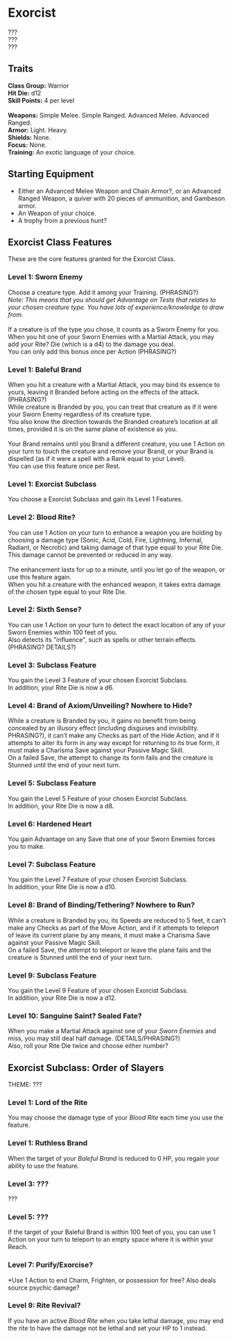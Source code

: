 # Exorcist
??? <br>
??? <br>
??? <br>

## Traits
**Class Group:** Warrior <br>
**Hit Die:** d12 <br>
**Skill Points:** 4 per level <br>
<br>
**Weapons:** Simple Melee. Simple Ranged. Advanced Melee. Advanced Ranged. <br>
**Armor:** Light. Heavy. <br>
**Shields:** None. <br>
**Focus:** None. <br>
**Training:** An exotic language of your choice. <br>

## Starting Equipment
+ Either an Advanced Melee Weapon and Chain Armor?, or an Advanced Ranged Weapon, a quiver with 20 pieces of ammunition, and Gambeson armor.
+ An Weapon of your choice.
+ A trophy from a previous hunt?

## Exorcist Class Features
These are the core features granted for the Exorcist Class.

### Level 1: Sworn Enemy
Choose a creature type. Add it among your Training. (PHRASING?) <br>
*Note: This means that you should get Advantage on Tests that relates to your chosen creature type. You have lots of experience/knowledge to draw from.*
<br><br>
If a creature is of the type you chose, it counts as a Sworn Enemy for you. When you hit one of your Sworn Enemies with a Martial Attack, you may add your Rite? Die (which is a d4) to the damage you deal.<br>
You can only add this bonus once per Action (PHRASING?)

### Level 1: Baleful Brand
When you hit a creature with a Martial Attack, you may bind its essence to yours, leaving it Branded before acting on the effects of the attack. (PHRASING?) <br>
While creature is Branded by you, you can treat that creature as if it were your Sworn Enemy regardless of its creature type. <br>
You also know the direction towards the Branded creature’s location at all times, provided it is on the same plane of existence as you.
<br><br>
Your Brand remains until you Brand a different creature, you use 1 Action on your turn to touch the creature and remove your Brand, or your Brand is dispelled (as if it were a spell with a Rank equal to your Level). <br>
You can use this feature once per Rest.

### Level 1: Exorcist Subclass
You choose a Exorcist Subclass and gain its Level 1 Features.

### Level 2: Blood Rite?
You can use 1 Action on your turn to enhance a weapon you are holding by choosing a damage type (Sonic, Acid, Cold, Fire, Lightning, Infernal, Radiant, or Necrotic) and taking damage of that type equal to your Rite Die. This damage cannot be prevented or reduced in any way.
<br><br>
The enhancement lasts for up to a minute, until you let go of the weapon, or use this feature again. <br>
When you hit a creature with the enhanced weapon, it takes extra damage of the chosen type equal to your Rite Die.

### Level 2: Sixth Sense?
You can use 1 Action on your turn to detect the exact location of any of your Sworn Enemies within 100 feet of you. <br>
Also detects its "influence", such as spells or other terrain effects. (PHRASING? DETAILS?)

### Level 3: Subclass Feature
You gain the Level 3 Feature of your chosen Exorcist Subclass. <br>
In addition, your Rite Die is now a d6.

### Level 4: Brand of Axiom/Unveiling? Nowhere to Hide?
While a creature is Branded by you, it gains no benefit from being concealed by an illusory effect (including disguises and invisibility. PHRASING?), it can’t make any Checks as part of the Hide Action, and if it attempts to alter its form in any way except for returning to its true form, it must make a Charisma Save against your Passive Magic Skill. <br>
On a failed Save, the attempt to change its form fails and the creature is Stunned until the end of your next turn.

### Level 5: Subclass Feature
You gain the Level 5 Feature of your chosen Exorcist Subclass. <br>
In addition, your Rite Die is now a d8.

### Level 6: Hardened Heart
You gain Advantage on any Save that one of your Sworn Enemies forces you to make.

### Level 7: Subclass Feature
You gain the Level 7 Feature of your chosen Exorcist Subclass. <br>
In addition, your Rite Die is now a d10.

### Level 8: Brand of Binding/Tethering? Nowhere to Run?
While a creature is Branded by you, its Speeds are reduced to 5 feet, it can’t make any Checks as part of the Move Action, and if it attempts to teleport of leave its current plane by any means, it must make a Charisma Save against your Passive Magic Skill. <br>
On a failed Save, the attempt to teleport or leave the plane fails and the creature is Stunned until the end of your next turn.

### Level 9: Subclass Feature
You gain the Level 9 Feature of your chosen Exorcist Subclass. <br>
In addition, your Rite Die is now a d12.

### Level 10: Sanguine Saint? Sealed Fate?
When you make a Martial Attack against one of your *Sworn Enemies* and miss, you may still deal half damage. (DETAILS/PHRASING?)<br>
Also, roll your Rite Die twice and choose either number?

## Exorcist Subclass: Order of Slayers
THEME: ???

### Level 1: Lord of the Rite
You may choose the damage type of your *Blood Rite* each time you use the feature.

### Level 1: Ruthless Brand
When the target of your *Baleful Brand* is reduced to 0 HP, you regain your ability to use the feature.

### Level 3: ???
???

### Level 5: ???
If the target of your Baleful Brand is within 100 feet of you, you can use 1 Action on your turn to teleport to an empty space where it is within your Reach.

### Level 7: Purify/Exorcise?
*Use 1 Action to end Charm, Frighten, or possession for free? Also deals source psychic damage?

### Level 9: Rite Revival?
If you have an active *Blood Rite* when you take lethal damage, you may end the rite to have the damage not be lethal and set your HP to 1 instead.
